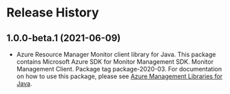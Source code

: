 # Release History

## 1.0.0-beta.1 (2021-06-09)

- Azure Resource Manager Monitor client library for Java. This package contains Microsoft Azure SDK for Monitor Management SDK. Monitor Management Client. Package tag package-2020-03. For documentation on how to use this package, please see [Azure Management Libraries for Java](https://aka.ms/azsdk/java/mgmt).
